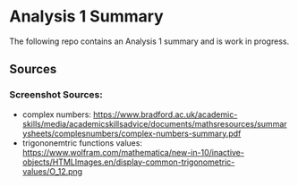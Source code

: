 # Analysis 1 Summary

The following repo contains an Analysis 1 summary and is work in progress.

## Sources

### Screenshot Sources:

- complex numbers: https://www.bradford.ac.uk/academic-skills/media/academicskillsadvice/documents/mathsresources/summarysheets/complesnumbers/complex-numbers-summary.pdf
- trigononemtric functions values: https://www.wolfram.com/mathematica/new-in-10/inactive-objects/HTMLImages.en/display-common-trigonometric-values/O_12.png